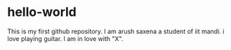 # hello-world
This is my first github repository.
I am arush saxena a student of iit mandi.
i love playing guitar.
I am in love with "X".
